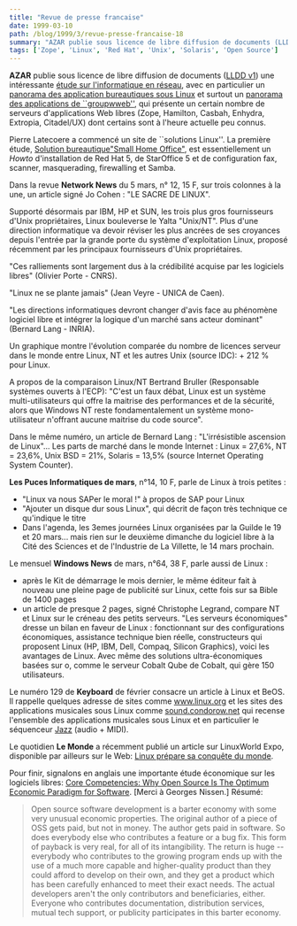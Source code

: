 ```yaml
---
title: "Revue de presse francaise"
date: 1999-03-10
path: /blog/1999/3/revue-presse-francaise-18
summary: "AZAR publie sous licence de libre diffusion de documents (LLDD v1) une intéressante étude sur l'informatique en réseau, avec en particulier un panorama des application bureautiques sous Linux et surtout un panorama des applications de ``groupwweb'', qui présente un certain nombre de serveurs d'applications Web libres (Zope, Hamilton, Casbah, Enhydra, Extropia, Citadel/UX) dont certains sont à l'heure actuelle peu connus."
tags: ['Zope', 'Linux', 'Red Hat', 'Unix', 'Solaris', 'Open Source']
---
```


<P><B>AZAR</B> publie sous licence de libre diffusion de documents
(<A HREF="http://pauillac.inria.fr/~lang/licence/lldd.html">LLDD v1</A>)
une intéressante <A HREF="http://b.azar.fr/etude1/etude1.html">étude
sur l'informatique en réseau</A>, avec en particulier un
<A HREF="http://b.azar.fr/etude1/e1-linux/e1-bureautique/e1-bureautique.html">panorama des application bureautiques sous Linux</A> et surtout un
<A HREF="http://b.azar.fr/etude1/e1-linux/e1-groupweb1/e1-groupweb1.html">panorama des applications de ``groupwweb''</A>, qui présente un certain nombre
de serveurs d'applications Web libres (Zope, Hamilton, Casbah, Enhydra,
Extropia, Citadel/UX) dont certains sont à l'heure actuelle peu connus.
</P>

<P>
Pierre Latecoere a commencé un site de ``solutions Linux''. La première
étude, <A HREF="http://services.worldnet.net/pml/soho.html">Solution
bureautique"Small Home Office"</A>, est essentiellement un <EM>Howto</EM>
d'installation de Red Hat 5, de StarOffice 5 et de configuration fax,
scanner, masquerading, firewalling et Samba.
</P>

<P>Dans la revue <B>Network News</B> du 5 mars, n° 12, 15 F, sur trois colonnes à
la une, un article signé Jo Cohen : "LE SACRE DE LINUX".</P>

<P>Supporté désormais par IBM, HP et SUN, les trois plus gros fournisseurs
d'Unix propriétaires, Linux bouleverse le Yalta "Unix/NT".
Plus d'une direction informatique va devoir réviser les plus ancrées de
ses croyances depuis l'entrée par la grande porte du système
d'exploitation Linux, proposé récemment par les principaux fournisseurs
d'Unix propriétaires.</P>

<P>"Ces ralliements sont largement dus à la crédibilité acquise par les
logiciels libres" (Olivier Porte - CNRS).</P>

<P>"Linux ne se plante jamais" (Jean Veyre - UNICA de Caen).</P>

<P>"Les directions informatiques devront changer d'avis face au phénomène
logiciel libre et intégrer la logique d'un marché sans acteur
dominant" (Bernard Lang - INRIA).</P>

<P>Un graphique montre l'évolution comparée du nombre de licences serveur
dans le monde entre Linux, NT et les autres Unix (source IDC): + 212 %
pour Linux.</P>

<P>A propos de la comparaison Linux/NT Bertrand Bruller (Responsable
systèmes ouverts à l'ECP): "C'est un faux débat, Linux est un système
multi-utilisateurs qui offre la maitrise des performances et de la
sécurité, alors que Windows NT reste fondamentalement un système
mono-utilisateur n'offrant aucune maitrise du code source".</P>

<P>Dans le même numéro, un article de Bernard Lang : "L'irrésistible
ascension de Linux"...
Les parts de marché dans le monde Internet : Linux = 27,6%, NT = 23,6%,
Unix BSD = 21%, Solaris = 13,5% (source Internet Operating System
Counter).</P>

<P><B>Les Puces Informatiques de mars</B>, n°14, 10 F, parle de Linux à trois
petites :</P>

<UL>

<LI>"Linux va nous SAPer le moral !" à propos de SAP pour Linux
<LI>"Ajouter un disque dur sous Linux", qui décrit de façon très technique
ce qu'indique le titre
<LI>Dans l'agenda, les 3emes journées Linux organisées par la Guilde le
19 et 20 mars... mais rien sur le deuxième dimanche du logiciel libre à
la Cité des Sciences et de l'Industrie de La Villette, le 14 mars
prochain.
</UL>

<P>Le mensuel <B>Windows News</B> de mars, n°64, 38 F, parle aussi de Linux :</P>

<UL>

<LI>après le Kit de démarrage le mois dernier, le même éditeur fait à
nouveau une pleine page de publicité sur Linux, cette fois sur sa Bible
de 1400 pages
<LI>un article de presque 2 pages, signé Christophe Legrand, compare NT et
Linux sur le créneau des petits serveurs. "Les serveurs économiques"
dresse un bilan en faveur de Linux : fonctionnant sur des configurations
économiques, assistance technique bien réelle, constructeurs qui
proposent Linux (HP, IBM, Dell, Compaq, Silicon Graphics), voici les
avantages de Linux. Avec même des solutions ultra-économiques basées sur
o, comme le serveur Cobalt Qube de Cobalt, qui gère 150 utilisateurs.
</UL>

<P>Le numéro 129 de <B>Keyboard</B> de février consacre un
article à Linux et BeOS.  Il rappelle quelques adresse de
sites comme <A HREF="http://www.linux.org/">www.linux.org</A>
et les sites des applications musicales sous Linux comme <A HREF="http://sound.condorow.net/">sound.condorow.net</A> qui recense
l'ensemble des applications musicales sous Linux et en particulier le
séquenceur <A HREF="http://www.jazzware.com/">Jazz</A> (audio + MIDI).</P>

<P>
Le quotidien <B>Le Monde</B> a récemment publié un article
sur LinuxWorld Expo, disponible par ailleurs sur le Web: <A HREF="http://www.lemonde.fr/nvtechno/techno/linuxworld.html">Linux
prépare sa conquête du monde</A>.
</P>

<P>
Pour finir, signalons en anglais une importante étude économique sur
les logiciels libres: <A HREF="http://doxpara.netpedia.net/core.html">
Core Competencies: Why Open Source Is The Optimum Economic Paradigm for
Software</A>. [Merci à Georges Nissen.] Résumé:
</P>

<P>
<BLOCKQUOTE>
Open source software development is a barter economy with some very
unusual economic properties.  The original author of a piece of OSS gets
paid, but not in money.  The author gets paid in software.  So does
everybody else who contributes a feature or a bug fix.  This form of
payback is very real, for all of its intangibility.  The return is huge
-- everybody who contributes to the growing program ends up with the
use of a much more capable and higher-quality product than they could
afford to develop on their own, and they get a product which has been
carefully enhanced to meet their exact needs.  The actual developers
aren't the only contributors and beneficiaries, either.  Everyone who
contributes documentation, distribution services, mutual tech support,
or publicity participates in this barter economy.
</BLOCKQUOTE>
</P>


